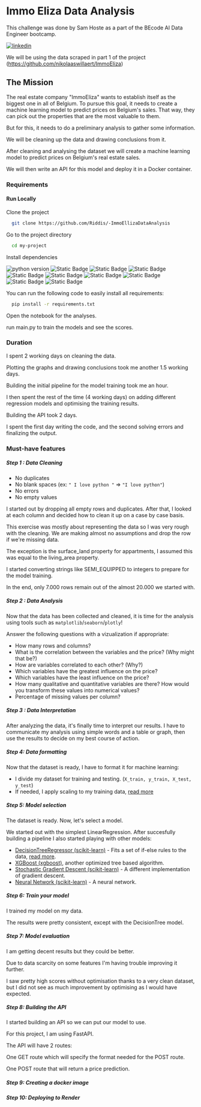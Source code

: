 # Immo Eliza Data Analysis

This challenge was done by Sam Hoste as a part of the BEcode AI Data Engineer bootcamp. 

[![linkedin](https://img.shields.io/badge/linkedin-0A66C2?style=for-the-badge&logo=linkedin&logoColor=white)](https://www.linkedin.com/in/sam-hoste-15610945/)

We will be using the data scraped in part 1 of the project (https://github.com/nikolaaswillaert/ImmoEliza)

## The Mission

The real estate company "ImmoEliza" wants to establish itself as the biggest one in all of Belgium. To pursue this goal, it needs to create a machine learning model to predict prices on Belgium's sales. That way, they can pick out the properties that are the most valuable to them.

But for this, it needs to do a preliminary analysis to gather some information. 

We will be cleaning up the data and drawing conclusions from it.

After cleaning and analysing the dataset we will create a machine learning model to predict prices on Belgium's real estate sales.

We will then write an API for this model and deploy it in a Docker container. 

### Requirements
#### Run Locally

Clone the project

```bash
  git clone https://github.com/Riddis/-ImmoEllizaDataAnalysis
```

Go to the project directory

```bash
  cd my-project
```

Install dependencies

![python version](https://img.shields.io/badge/python-3.10.6+-blue) 
![Static Badge](https://img.shields.io/badge/pandas-9ef542) 
![Static Badge](https://img.shields.io/badge/numpy-24d3f2) 
![Static Badge](https://img.shields.io/badge/pathlib-e8f224)
![Static Badge](https://img.shields.io/badge/joblib-e32e0e)
![Static Badge](https://img.shields.io/badge/fastapi-8A2BE2)
![Static Badge](https://img.shields.io/badge/jsonschema-lightgrey)
![Static Badge](https://img.shields.io/badge/Requests-red)
![Static Badge](https://img.shields.io/badge/scikit_learn-orange)
![Static Badge](https://img.shields.io/badge/xgboost-yellow)

You can run the following code to easily install all requirements: 

```bash
  pip install -r requirements.txt
```

Open the notebook for the analyses.

run main.py to train the models and see the scores.

### Duration

I spent 2 working days on cleaning the data. 

Plotting the graphs and drawing conclusions took me another 1.5 working days. 

Building the initial pipeline for the model training took me an hour. 

I then spent the rest of the time (4 working days) on adding different regression models and optimising the training results. 

Building the API took 2 days. 

I spent the first day writing the code, and the second solving errors and finalizing the output.

### Must-have features

##### Step 1 : Data Cleaning

- No duplicates
- No blank spaces (ex: `" I love python "` => `"I love python"`)
- No errors
- No empty values

I started out by dropping all empty rows and duplicates. 
After that, I looked at each column and decided how to clean it up on a case by case basis. 

This exercise was mostly about representing the data so I was very rough with the cleaning. We are making almost no assumptions and drop the row if we're missing data. 

The exception is the surface_land property for appartments, I assumed this was equal to the living_area property. 

I started converting strings like SEMI_EQUIPPED to integers to prepare for the model training. 

In the end, only 7.000 rows remain out of the almost 20.000 we started with.

##### Step 2 : Data Analysis

Now that the data has been collected and cleaned, it is time for the analysis using tools such as `matplotlib`/`seaborn`/`plotly`!

Answer the following questions with a vizualization if appropriate:

- How many rows and columns?
- What is the correlation between the variables and the price? (Why might that be?)
- How are variables correlated to each other? (Why?)
- Which variables have the greatest influence on the price?
- Which variables have the least influence on the price?
- How many qualitative and quantitative variables are there? How would you transform these values into numerical values?
- Percentage of missing values per column?

##### Step 3 : Data Interpretation

After analyzing the data, it's finally time to interpret our results. I have to communicate my analysis using simple words and a table or graph, then use the results to decide on my best course of action.


##### Step 4: Data formatting

Now that the dataset is ready, I have to format it for machine learning:

- I divide my dataset for training and testing. (`X_train, y_train, X_test, y_test`)
- If needed, I apply scaling to my training data, [read more](https://www.digitalocean.com/community/tutorials/normalize-data-in-python)

##### Step 5: Model selection

The dataset is ready. Now, let's select a model.

We started out with the simplest LinearRegression. 
After succesfully building a pipeline I also started playing with other models: 

* [DecisionTreeRegressor (scikit-learn)](https://scikit-learn.org/stable/modules/generated/sklearn.tree.DecisionTreeRegressor.html#sklearn.tree.DecisionTreeRegressor) - Fits a set of if-else rules to the data, [read more](https://quantifyinghealth.com/regression-tree-vs-linear-regression/).
* [XGBoost (xgboost)](https://www.geeksforgeeks.org/xgboost-for-regression/), another optimized tree based algorithm.
* [Stochastic Gradient Descent (scikit-learn)](https://scikit-learn.org/stable/modules/generated/sklearn.linear_model.SGDRegressor.html#sklearn.linear_model.SGDRegressor) - A different implementation of gradient descent.
* [Neural Network (scikit-learn)](https://scikit-learn.org/stable/modules/generated/sklearn.neural_network.MLPRegressor.html) - A neural network.

##### Step 6: Train your model

I trained my model on my data.

The results were pretty consistent, except with the DecisionTree model. 

##### Step 7: Model evaluation

I am getting decent results but they could be better. 

Due to data scarcity on some features I'm having trouble improving it further. 

I saw pretty high scores without optimisation thanks to a very clean dataset, but I did not see as much improvement by optimising as I would have expected. 

##### Step 8: Building the API

I started building an API so we can put our model to use. 

For this project, I am using FastAPI. 

The API will have 2 routes: 

One GET route which will specify the format needed for the POST route. 

One POST route that will return a price prediction.

##### Step 9: Creating a docker image



##### Step 10: Deploying to Render

